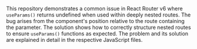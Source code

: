 This repository demonstrates a common issue in React Router v6 where `useParams()` returns undefined when used within deeply nested routes. The bug arises from the component's position relative to the route containing the parameter. The solution shows how to correctly structure nested routes to ensure `useParams()` functions as expected. The problem and its solution are explained in detail in the respective JavaScript files.